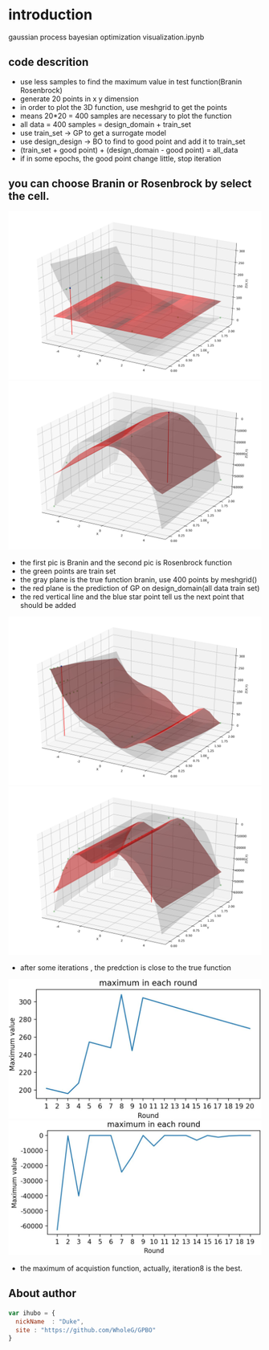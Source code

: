 # introduction #
gaussian process bayesian optimization visualization.ipynb

## code descrition ##

* use less samples to find the maximum value in test function(Branin Rosenbrock)
* generate 20 points in x y dimension
* in order to plot the 3D function, use meshgrid to get the points
* means 20*20 = 400 samples are necessary to plot the function
* all data = 400 samples = design_domain + train_set
* use train_set -> GP to get a surrogate model  
* use design_design -> BO to find to good point and add it to train_set 
* (train_set + good point) + (design_domain - good point) = all_data
* if in some epochs, the good point change little, stop iteration


##  you can choose Branin or Rosenbrock by select the cell.

![avatar](https://github.com/WholeG/GPBO/raw/main/pictures/rosenbrock_max_0.jpg)
![avatar](https://github.com/WholeG/GPBO/raw/main/pictures_rosenbrock/rosenbrock_max_1.jpg)

- the first pic is Branin and the second pic is Rosenbrock function
- the green points are train set
- the gray plane is the true function branin, use 400 points by meshgrid()
- the red plane is the prediction of GP on design_domain(all data train set)
- the red vertical line and the blue star point tell us the next point that should be added


![avatar](https://github.com/WholeG/GPBO/raw/main/pictures/rosenbrock_max_11.jpg)
![avatar](https://github.com/WholeG/GPBO/raw/main/pictures_rosenbrock/rosenbrock_max_14.jpg)

- after some iterations , the predction is close to the true function 

![avatar](https://github.com/WholeG/GPBO/raw/main/pictures/max_round.jpg)
![avatar](https://github.com/WholeG/GPBO/raw/main/pictures_rosenbrock/rosen.jpg)
- the maximum of acquistion function, actually, iteration8 is the best.


## About author

```javascript
var ihubo = {
  nickName  : "Duke",
  site : "https://github.com/WholeG/GPBO"
}
```
